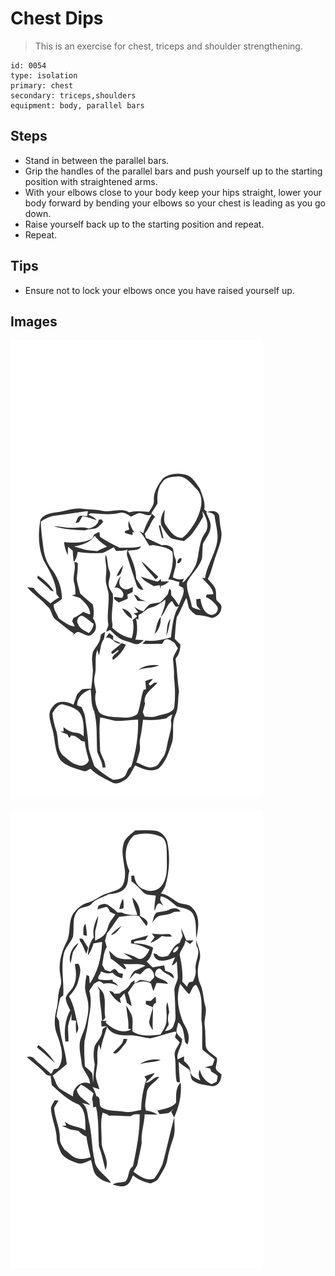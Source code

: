 # Chest Dips
> This is an exercise for chest, triceps and shoulder strengthening.

``` 
id: 0054 
type: isolation 
primary: chest 
secondary: triceps,shoulders 
equipment: body, parallel bars 
``` 

## Steps

 - Stand in between the parallel bars.
 - Grip the handles of the parallel bars and push yourself up to the starting position with straightened arms.
 - With your elbows close to your body keep your hips straight, lower your body forward by bending your elbows so your chest is leading as you go down.
 - Raise yourself back up to the starting position and repeat.
 - Repeat.

## Tips

 - Ensure not to lock your elbows once you have raised yourself up.

## Images

![](../svg/0054-relaxation.svg)

![](../svg/0054-tension.svg)
